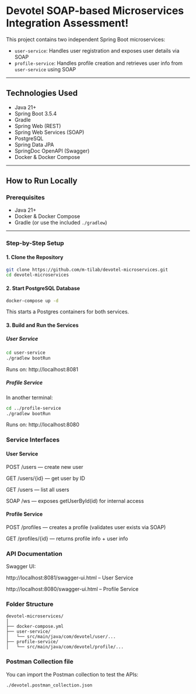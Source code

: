 # Devotel SOAP-based Microservices Integration Assessment!
This project contains two independent Spring Boot microservices:

- `user-service`: Handles user registration and exposes user details via SOAP
- `profile-service`: Handles profile creation and retrieves user info from `user-service` using SOAP

---

## Technologies Used

- Java 21+
- Spring Boot 3.5.4
- Gradle
- Spring Web (REST)
- Spring Web Services (SOAP)
- PostgreSQL
- Spring Data JPA
- SpringDoc OpenAPI (Swagger)
- Docker & Docker Compose

---

## How to Run Locally

### Prerequisites

- Java 21+
- Docker & Docker Compose
- Gradle (or use the included `./gradlew`)

---

### Step-by-Step Setup

#### 1. Clone the Repository

```bash
git clone https://github.com/m-tilab/devotel-microservices.git
cd devotel-microservices
```

#### 2. Start PostgreSQL Database

```bash
docker-compose up -d
```

This starts a Postgres containers for both services.

#### 3. Build and Run the Services

##### User Service

```bash
cd user-service
./gradlew bootRun
```

Runs on: http://localhost:8081

##### Profile Service
In another terminal:
```bash
cd ../profile-service
./gradlew bootRun
```

Runs on: http://localhost:8080

### Service Interfaces
#### User Service
POST /users — create new user

GET /users/{id} — get user by ID

GET /users — list all users

SOAP /ws — exposes getUserById(id) for internal access

#### Profile Service
POST /profiles — creates a profile (validates user exists via SOAP)

GET /profiles/{id} — returns profile info + user info

### API Documentation
Swagger UI:

http://localhost:8081/swagger-ui.html – User Service

http://localhost:8080/swagger-ui.html – Profile Service

### Folder Structure

```plaintext
devotel-microservices/
│
├── docker-compose.yml
├── user-service/
│   └── src/main/java/com/devotel/user/...
├── profile-service/
│   └── src/main/java/com/devotel/profile/...
```

### Postman Collection file
You can import the Postman collection to test the APIs:
```plaintext
./devotel.postman_collection.json